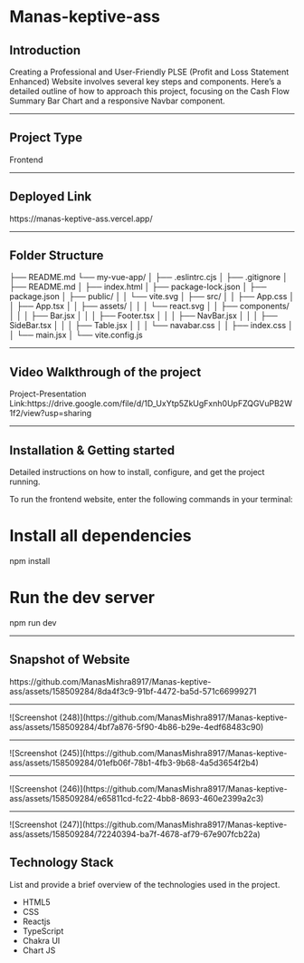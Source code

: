 # Manas-keptive-ass
<h2>Introduction</h2>
Creating a Professional and User-Friendly PLSE (Profit and Loss Statement Enhanced) Website involves several key steps and components. Here’s a detailed outline of how to approach this project, focusing on the Cash Flow Summary Bar Chart and a responsive Navbar component.
<hr>
<h2>Project Type </h2>
     Frontend 
     <hr>
<h2>Deployed Link</h2>
https://manas-keptive-ass.vercel.app/
<hr>
<h2>Folder Structure</h2>


├── README.md
└── my-vue-app/
│   ├── .eslintrc.cjs
│   ├── .gitignore
│   ├── README.md
│   ├── index.html
│   ├── package-lock.json
│   ├── package.json
│   ├── public/
│   │   └── vite.svg
│   ├── src/
│   │   ├── App.css
│   │   ├── App.tsx
│   │   ├── assets/
│   │   │   └── react.svg
│   │   ├── components/
│   │   │   ├── Bar.jsx
│   │   │   ├── Footer.tsx
│   │   │   ├── NavBar.jsx
│   │   │   ├── SideBar.tsx
│   │   │   ├── Table.jsx
│   │   │   └── navabar.css
│   │   ├── index.css
│   │   └── main.jsx
│   └── vite.config.js

<hr>
<h2>Video Walkthrough of the project</h2>
Project-Presentation Link:https://drive.google.com/file/d/1D_UxYtp5ZkUgFxnh0UpFZQGVuPB2W1f2/view?usp=sharing
<hr>
<h2>Installation & Getting started</h2>
Detailed instructions on how to install, configure, and get the project running.

To run the frontend website, enter the following commands in your terminal:

# Install all dependencies
npm install

# Run the dev server
npm run dev

<hr>
<h2>Snapshot of Website</h2>
https://github.com/ManasMishra8917/Manas-keptive-ass/assets/158509284/8da4f3c9-91bf-4472-ba5d-571c66999271
<hr>
![Screenshot (248)](https://github.com/ManasMishra8917/Manas-keptive-ass/assets/158509284/4bf7a876-5f90-4b86-b29e-4edf68483c90)
<hr>
![Screenshot (245)](https://github.com/ManasMishra8917/Manas-keptive-ass/assets/158509284/01efb06f-78b1-4fb3-9b68-4a5d3654f2b4)
<hr>
![Screenshot (246)](https://github.com/ManasMishra8917/Manas-keptive-ass/assets/158509284/e65811cd-fc22-4bb8-8693-460e2399a2c3)
<hr>
![Screenshot (247)](https://github.com/ManasMishra8917/Manas-keptive-ass/assets/158509284/72240394-ba7f-4678-af79-67e907fcb22a)

<h2>Technology Stack</h2>
List and provide a brief overview of the technologies used in the project.

<ul>
  <li>HTML5</li>
  <li>CSS</li>
  <li>Reactjs</li>
  <li>TypeScript</li>
  <li>Chakra UI</li>
  <li>Chart JS</li>   
</ul>
